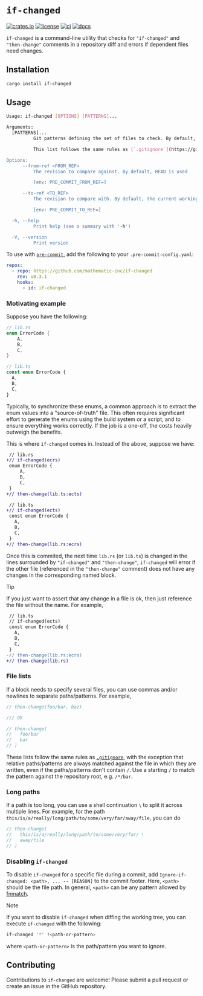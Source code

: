 # `if-changed`

[![crates.io](https://img.shields.io/crates/v/if-changed?style=flat-square)](https://crates.io/crates/if-changed)
[![license](https://img.shields.io/crates/l/if-changed?style=flat-square)](https://github.com/mathematic-inc/if-changed)
[![ci](https://img.shields.io/github/actions/workflow/status/mathematic-inc/if-changed/ci.yaml?label=ci&style=flat-square)](https://github.com/mathematic-inc/if-changed/actions/workflows/ci.yaml)
[![docs](https://img.shields.io/docsrs/if-changed?style=flat-square)](https://docs.rs/if-changed/latest/if_changed/index.html)

`if-changed` is a command-line utility that checks for `"if-changed"` and `"then-change"` comments in a repository diff and errors if dependent files need changes.

## Installation

```bash
cargo install if-changed
```

## Usage

```bash
Usage: if-changed [OPTIONS] [PATTERNS]...

Arguments:
  [PATTERNS]...
          Git patterns defining the set of files to check. By default, this will be all changed files between revisions.

          This list follows the same rules as [`.gitignore`](https://git-scm.com/docs/gitignore) except relative paths/patterns are always matched against the repository root, even if the paths/patterns don't contain `/`. In particular, a leading `!` before a pattern will reinclude the pattern if it was excluded by a previous pattern.

Options:
      --from-ref <FROM_REF>
          The revision to compare against. By default, HEAD is used

          [env: PRE_COMMIT_FROM_REF=]

      --to-ref <TO_REF>
          The revision to compare with. By default, the current working tree is used

          [env: PRE_COMMIT_TO_REF=]

  -h, --help
          Print help (see a summary with '-h')

  -V, --version
          Print version
```

To use with [`pre-commit`](https://pre-commit.com), add the following to your `.pre-commit-config.yaml`:

```yaml
repos:
  - repo: https://github.com/mathematic-inc/if-changed
    rev: v0.3.1
    hooks:
      - id: if-changed
```

### Motivating example

Suppose you have the following:

```rs
// lib.rs
enum ErrorCode {
    A,
    B,
    C,
}
```

```ts
// lib.ts
const enum ErrorCode {
  A,
  B,
  C,
}
```

Typically, to synchronize these enums, a common approach is to extract the enum values into a "source-of-truth" file. This often requires significant effort to generate the enums using the build system or a script, and to ensure everything works correctly. If the job is a one-off, the costs heavily outweigh the benefits.

This is where `if-changed` comes in. Instead of the above, suppose we have:

```diff
 // lib.rs
+// if-changed(ecrs)
 enum ErrorCode {
     A,
     B,
     C,
 }
+// then-change(lib.ts:ects)
```

```diff
 // lib.ts
+// if-changed(ects)
 const enum ErrorCode {
   A,
   B,
   C,
 }
+// then-change(lib.rs:ecrs)
```

Once this is commited, the next time `lib.rs` (or `lib.ts`) is changed in the lines surrounded by `"if-changed"` and `"then-change"`, `if-changed` will error if the other file (referenced in the `"then-change"` comment) does not have any changes in the corresponding named block.

> [!TIP]
>
> If you just want to assert that any change in a file is ok, then just reference the file without the name. For example,
>
> ```diff
>  // lib.ts
>  // if-changed(ects)
>  const enum ErrorCode {
>    A,
>    B,
>    C,
>  }
> -// then-change(lib.rs:ecrs)
> +// then-change(lib.rs)
> ```

### File lists

If a block needs to specify several files, you can use commas and/or newlines to separate paths/patterns. For example,

```c
// then-change(foo/bar, baz)

/// OR

// then-change(
//   foo/bar
//   bar
// )
```

These lists follow the same rules as [`.gitignore`](https://git-scm.com/docs/gitignore), with the exception that relative paths/patterns are always matched against the file in which they are written, even if the paths/patterns don't contain `/`. Use a starting `/` to match the pattern against the repository root, e.g. `/*/bar`.

### Long paths

If a path is too long, you can use a shell continuation `\` to split it across multiple lines. For example, for the path `this/is/a/really/long/path/to/some/very/far/away/file`, you can do

```c
// then-change(
//   this/is/a/really/long/path/to/some/very/far/ \
//   away/file
// )
```

### Disabling `if-changed`

To disable `if-changed` for a specific file during a commit, add `Ignore-if-changed: <path>, ... -- [REASON]` to the commit footer. Here, `<path>` should be the file path. In general, `<path>` can be any pattern allowed by [fnmatch](https://man7.org/linux/man-pages/man3/fnmatch.3.html).

> [!NOTE]
>
> If you want to disable `if-changed` when diffing the working tree, you can execute `if-changed` with the following:
>
> ```bash
> if-changed '*' !<path-or-pattern>
> ```
>
> where `<path-or-pattern>` is the path/pattern you want to ignore.

## Contributing

Contributions to `if-changed` are welcome! Please submit a pull request or create an issue in the GitHub repository.
